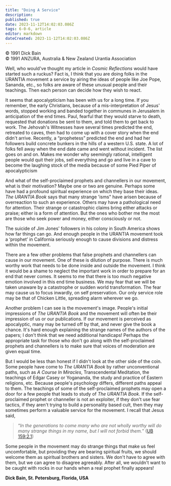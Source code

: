 ```yaml
---
title: "Doing A Service"
description: 
published: true
date: 2023-11-12T14:02:03.086Z
tags: 6-0-6, article
editor: markdown
dateCreated: 2023-11-12T14:02:03.086Z
---
```


<p class="v-card v-sheet theme--light gray lighten-3 px-2 py-1">© 1991 Dick Bain<br>© 1991 ANZURA, Australia & New Zealand Urantia Association</p>

Well, who would've thought my article in _Cosmic Reflections_ would have started such a ruckus? Fact is, I think that you are doing folks in the URANTIA movement a service by airing the ideas of people like Joe Pope, Sananda, etc., so folks are aware of these unusual people and their teachings. Then each person can decide how they wish to react.

It seems that apocalypticism has been with us for a long time. If you remember, the early Christians, because of a mis-interpretation of Jesus' words, stopped working and banded together in communes in Jerusalem in anticipation of the end times. Paul, fearful that they would starve to death, requested that donations be sent to them, and told them to get back to work. The Jehovah's Witnesses have several times predicted the end, retreated to caves, then had to come up with a cover story when the end didn't arrive. Recently, a “prophetess” predicted the end and had her followers build concrete bunkers in the hills of a western U.S. state. A lot of folks fell away when the end date came and went without incident. The list goes on and on. Makes me wonder why seemingly rational, intelligent people would quit their jobs, sell everything and go and live in a cave to become the laughing stock of the media because of some Pied Piper of apocalypticism

And what of the self-proclaimed prophets and channellers in our movement, what is their motivation? Maybe one or two are genuine. Perhaps some have had a profound spiritual experience on which they base their ideas. _The URANTIA Book_ says that many strange 'isms" have arisen because of overreaction to such an experience. Others may have a pathological need for attention. Their strange or catastrophic claims bring either attacks or praise; either is a form of attention. But the ones who bother me the most are those who seek power and money, either consciously or not.

The suicide of Jim Jones' followers in his colony in South America shows how far things can go. And enough people in the URANTIA movement took a ‘prophet’ in California seriously enough to cause divisions and distress within the movement.

There are a few other problems that false prophets and channellers can cause in our movement. One of these is dilution of purpose. There is much worthy work that needs to be done inside and outside the movement. I think it would be a shame to neglect the important work in order to prepare for an end that never comes. It seems to me that there is too much negative emotion involved in this end time business. We may fear that we will be taken unaware by a catastrophe or sudden world transformation. The fear may cause us to focus inwardly, on self preservation. Our only service role may be that of Chicken Little, spreading alarm wherever we go.

Another problem I can see is the movement's image. People's initial impressions of _The URANTIA Book_ and the movement will often be their impression of us or our publications. If our movement is perceived as apocalyptic, many may be turned off by that, and never give the book a chance. It's hard enough explaining the strange names of the authors of the papers; I don't think that we need additional handicaps! Perhaps the appropriate task for those who don't go along with the self-proclaimed prophets and channellers is to make sure that voices of moderation are given equal time.

But I would be less than honest if I didn't look at the other side of the coin. Some people have come to _The URANTIA Book_ by rather unconventional paths, such as _A Course In Miracles_, Transcendental Meditation, the teachings of Edgar Casey or Yogananda, the study and practice of Eastern religions, etc. Because people's psychology differs, different paths appeal to them. The teachings of some of the self-proclaimed prophets may open a door for a few people that leads to study of _The URANTIA Book_. If the self-proclaimed prophet or channeller is not an exploiter, if they don't use fear tactics, if they aren't trying to build a personality based cult, then they may sometimes perform a valuable service for the movement. I recall that Jesus said,

> “_In the generations to come many who are not wholly worthy will do many strange things in my name, but I will not forbid them._” ([UB 159:2.1](/en/The_Urantia_Book/159#p2_1))

Some people in the movement may do strange things that make us feel uncomfortable, but providing they are bearing spiritual fruits, we should welcome them as spiritual brothers and sisters. We don't have to agree with them, but we can agree to disagree agreeably. After all, we wouldn't want to be caught with rocks in our hands when a real prophet finally appears!

**Dick Bain, St. Petersburg, Florida, USA**